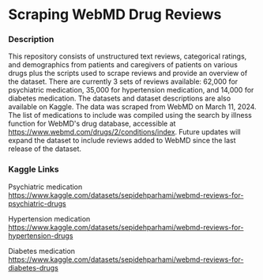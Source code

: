 # Scraping WebMD Drug Reviews
### Description
This repository consists of unstructured text reviews, categorical ratings, and demographics from patients and caregivers of patients on various drugs plus the scripts used to scrape reviews and provide an overview of the dataset. There are currently 3 sets of reviews available: 62,000 for psychiatric medication, 35,000 for hypertension medication, and 14,000 for diabetes medication. The datasets and dataset descriptions are also available on Kaggle. The data was scraped from WebMD on March 11, 2024.  The list of medications to include was compiled using the search by illness function for WebMD's drug database, accessible at https://www.webmd.com/drugs/2/conditions/index. Future updates will expand the dataset to include reviews added to WebMD since the last release of the dataset.

### Kaggle Links
Psychiatric medication https://www.kaggle.com/datasets/sepidehparhami/webmd-reviews-for-psychiatric-drugs

Hypertension medication https://www.kaggle.com/datasets/sepidehparhami/webmd-reviews-for-hypertension-drugs

Diabetes medication https://www.kaggle.com/datasets/sepidehparhami/webmd-reviews-for-diabetes-drugs